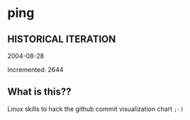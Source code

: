 # ping

## HISTORICAL ITERATION
2004-08-28

Incremented: 2644

## What is this?? 
Linux skills to hack the github commit visualization chart `;-)`
